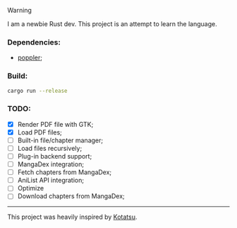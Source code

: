 > [!WARNING]
> I am a newbie Rust dev. This project is an attempt to learn the language.

### Dependencies:
- [poppler](https://poppler.freedesktop.org/);

### Build:
```bash
cargo run --release
```

### TODO:
- [X] Render PDF file with GTK;
- [X] Load PDF files;
- [ ] Built-in file/chapter manager;
- [ ] Load files recursively;
- [ ] Plug-in backend support;
- [ ] MangaDex integration;
- [ ] Fetch chapters from MangaDex;
- [ ] AniList API integration;
- [ ] Optimize
- [ ] Download chapters from MangaDex;

-- --
This project was heavily inspired by [Kotatsu](https://kotatsu.app/).
